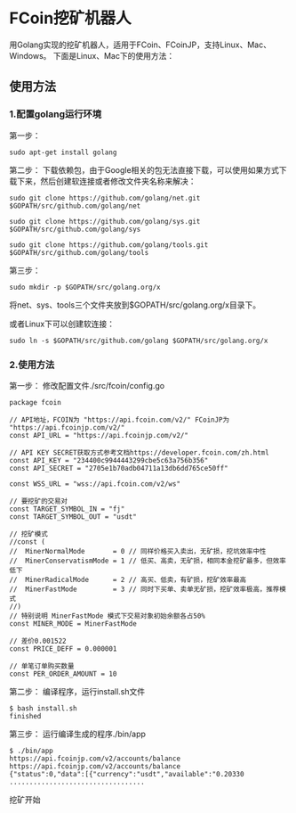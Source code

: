 # FCoin挖矿机器人
用Golang实现的挖矿机器人，适用于FCoin、FCoinJP，支持Linux、Mac、Windows。
下面是Linux、Mac下的使用方法：
## 使用方法
### 1.配置golang运行环境
第一步：
```shell
sudo apt-get install golang
```
第二步：
下载依赖包，由于Google相关的包无法直接下载，可以使用如果方式下载下来，然后创建软连接或者修改文件夹名称来解决：
```shell
sudo git clone https://github.com/golang/net.git $GOPATH/src/github.com/golang/net

sudo git clone https://github.com/golang/sys.git $GOPATH/src/github.com/golang/sys

sudo git clone https://github.com/golang/tools.git $GOPATH/src/github.com/golang/tools
```
第三步：
```shell
sudo mkdir -p $GOPATH/src/golang.org/x
```
将net、sys、tools三个文件夹放到$GOPATH/src/golang.org/x目录下。

或者Linux下可以创建软连接：
```shell
sudo ln -s $GOPATH/src/github.com/golang $GOPATH/src/golang.org/x
```
### 2.使用方法
第一步：
修改配置文件./src/fcoin/config.go
```golang
package fcoin

// API地址，FCOIN为 "https://api.fcoin.com/v2/" FCoinJP为 "https://api.fcoinjp.com/v2/"
const API_URL = "https://api.fcoinjp.com/v2/"

// API KEY SECRET获取方式参考文档https://developer.fcoin.com/zh.html
const API_KEY = "234400c9944443299cbe5c63a756b356"
const API_SECRET = "2705e1b70adb04711a13db6dd765ce50ff"

const WSS_URL = "wss://api.fcoin.com/v2/ws"

// 要挖矿的交易对
const TARGET_SYMBOL_IN = "fj"
const TARGET_SYMBOL_OUT = "usdt"

// 挖矿模式
//const (
//	MinerNormalMode       = 0 // 同样价格买入卖出，无矿损，挖坑效率中性
//	MinerConservatismMode = 1 // 低买、高卖，无矿损，相同本金挖矿最多，但效率低下
//	MinerRadicalMode      = 2 // 高买、低卖，有矿损，挖矿效率最高
//	MinerFastMode         = 3 // 同时下买单、卖单无矿损，挖矿效率极高，推荐模式
//)
// 特别说明 MinerFastMode 模式下交易对象初始余额各占50%
const MINER_MODE = MinerFastMode

// 差价0.001522
const PRICE_DEFF = 0.000001

// 单笔订单购买数量
const PER_ORDER_AMOUNT = 10
```
第二步：
编译程序，运行install.sh文件
```shell
$ bash install.sh
finished
```
第三步：
运行编译生成的程序./bin/app
```shell
$ ./bin/app
https://api.fcoinjp.com/v2/accounts/balance
https://api.fcoinjp.com/v2/accounts/balance
{"status":0,"data":[{"currency":"usdt","available":"0.20330
..................................
```

挖矿开始
